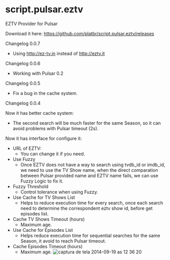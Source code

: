 script.pulsar.eztv
==================

EZTV Provider for Pulsar

Download it here: https://github.com/platbr/script.pulsar.eztv/releases

Changelog 0.0.7
* Using http://ez-tv.in instead of http://eztv.it

Changelog 0.0.6
* Working with Pulsar 0.2
 
Changelog 0.0.5
* Fix a bug in the cache system.

Changelog 0.0.4

Now it has better cache system:
* The second search will be much faster for the same Season, so it can avoid problems with Pulsar timeout (2s).

Now it has interface for configure it:
* URL of EZTV: 
    * You can change it if you need.
* Use Fuzzy
    * Once EZTV does not have a way to search using tvdb_id or imdb_id, we need to use the TV Show name, when the direct comparation between Pulsar provided name and EZTV name fails, we can use Fuzzy Logic to fix it.
* Fuzzy Threshold
    * Control tolerance when using Fuzzy.
* Use Cache for TV Shows List
    * Helps to reduce execution time for every search, once each search need to determine the correspondent eztv show id, before get episodes list.
* Cache TV Shows Timeout (hours)
    * Maximum age.
* Use Cache for Episodes List
    * Helps reduce execution time for sequential searches for the same Season, it avoid to reach Pulsar timeout.
* Cache Episodes Timeout (hours)
    * Maximum age.
![captura de tela 2014-09-19 as 12 36 20](https://cloud.githubusercontent.com/assets/4853326/4338176/4f81230c-4016-11e4-97b9-58a6c508ba67.png)
